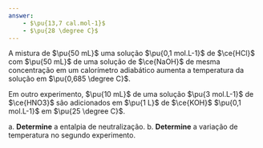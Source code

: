 ```yaml
---
answer:
    - $\pu{13,7 cal.mol-1}$
    - $\pu{28 \degree C}$
---
```



A mistura de $\pu{50 mL}$ uma solução $\pu{0,1 mol.L-1}$ de $\ce{HCl}$ com $\pu{50 mL}$ de uma solução de $\ce{NaOH}$ de mesma concentração em um calorímetro adiabático aumenta a temperatura da solução em $\pu{0,685 \degree C}$.

Em outro experimento, $\pu{10 mL}$ de uma solução $\pu{3 mol.L-1}$ de $\ce{HNO3}$ são adicionados em $\pu{1 L}$ de $\ce{KOH}$ $\pu{0,1 mol.L-1}$ em $\pu{25 \degree C}$.

a. **Determine** a entalpia de neutralização.
b. **Determine** a variação de temperatura no segundo experimento.